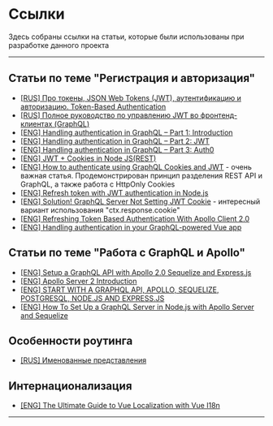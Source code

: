 # Ссылки

Здесь собраны ссылки на статьи, которые были использованы при разработке данного проекта

---

## Статьи по теме "Регистрация и авторизация"

- [[RUS] Про токены, JSON Web Tokens (JWT), аутентификацию и авторизацию. Token-Based Authentication](https://gist.github.com/zmts/802dc9c3510d79fd40f9dc38a12bccfc)
- [[RUS] Полное руководство по управлению JWT во фронтенд-клиентах (GraphQL)](https://medium.com/nuances-of-programming/%D0%BF%D0%BE%D0%BB%D0%BD%D0%BE%D0%B5-%D1%80%D1%83%D0%BA%D0%BE%D0%B2%D0%BE%D0%B4%D1%81%D1%82%D0%B2%D0%BE-%D0%BF%D0%BE-%D1%83%D0%BF%D1%80%D0%B0%D0%B2%D0%BB%D0%B5%D0%BD%D0%B8%D1%8E-jwt-%D0%B2%D0%BE-%D1%84%D1%80%D0%BE%D0%BD%D1%82%D0%B5%D0%BD%D0%B4-%D0%BA%D0%BB%D0%B8%D0%B5%D0%BD%D1%82%D0%B0%D1%85-graphql-b9b5103062a3)
- [[ENG] Handling authentication in GraphQL – Part 1: Introduction](https://blog.pusher.com/handling-authentication-in-graphql/)
- [[ENG] Handling authentication in GraphQL – Part 2: JWT](https://blog.pusher.com/handling-authentication-in-graphql-jwt/)
- [[ENG] Handling authentication in GraphQL – Part 3: Auth0](https://blog.pusher.com/handling-authentication-in-graphql-auth0/)
- [[ENG] JWT + Cookies in Node JS(REST)](https://dev.to/mr_cea/remaining-stateless-jwt-cookies-in-node-js-3lle)
- [[ENG] How to authenticate using GraphQL Cookies and JWT](https://flaviocopes.com/graphql-auth-apollo-jwt-cookies/) - очень важная статья. Продемонстрирован принцип разделения REST API и GraphQL, а также работа с HttpOnly Cookies
- [[ENG] Refresh token with JWT authentication in Node.js](https://solidgeargroup.com/en/refresh-token-with-jwt-authentication-node-js/)
- [[ENG] Solution! GraphQL Server Not Setting JWT Cookie](https://dev.to/doylecodes/graphql-server-not-setting-jwt-cookie-1gme) - интересный вариант использования "ctx.response.cookie"
- [[ENG] Refreshing Token Based Authentication With Apollo Client 2.0](https://medium.com/@lucasmcgartland/refreshing-token-based-authentication-with-apollo-client-2-0-7d45c20dc703)
- [[ENG] Handling authentication in your GraphQL-powered Vue app](https://blog.logrocket.com/handling-authentication-in-your-graphql-powered-vue-app/)

## Статьи по теме "Работа с GraphQL и Apollo"

- [[ENG] Setup a GraphQL API with Apollo 2.0 Sequelize and Express.js](https://medium.com/valtech-ch/setup-a-graphql-api-with-apollo-2-0-sequelize-and-express-js-608d1365d776)
- [[ENG] Apollo Server 2 Introduction](https://medium.com/codingthesmartway-com-blog/apollo-server-2-introduction-efc4026f5654)
- [[ENG] START WITH A GRAPHQL API, APOLLO, SEQUELIZE, POSTGRESQL, NODE.JS AND EXPRESS.JS](https://markomatic.me/blog/node-express-sequelize-pg-graphql/)
- [[ENG] How To Set Up a GraphQL Server in Node.js with Apollo Server and Sequelize](https://www.digitalocean.com/community/tutorials/how-to-set-up-a-graphql-server-in-node-js-with-apollo-server-and-sequelize)

## Особенности роутинга
- [[RUS] Именованные представления](https://router.vuejs.org/ru/guide/essentials/named-views.html#%D0%B2n%D0%BE%D0%B6%D0%B5%D0%BD%D0%BD%D1%8B%D0%B5-%D0%B8%D0%BC%D0%B5%D0%BD%D0%BE%D0%B2%D0%B0%D0%BD%D0%BD%D1%8B%D0%B5-%D0%BF%D1%80%D0%B5%D0%B4%D1%81%D1%82%D0%B0%D0%B2n%D0%B5%D0%BD%D0%B8%D1%8F)

## Интернационализация
- [[ENG] The Ultimate Guide to Vue Localization with Vue I18n](https://phrase.com/blog/posts/ultimate-guide-to-vue-localization-with-vue-i18n/#srclocalesenjson)
---
